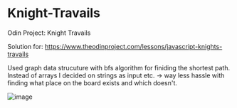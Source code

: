 # Knight-Travails
Odin Project: Knight Travails

Solution for: https://www.theodinproject.com/lessons/javascript-knights-travails

Used graph data strucuture with bfs algorithm for finiding the shortest path. Instead of arrays I decided on strings as input etc. -> way less hassle with finding what place on the board exists and which doesn't.  

![image](https://user-images.githubusercontent.com/107350293/224007882-e4f6f1f3-5cb8-4c65-b010-a88e424212f6.png)

